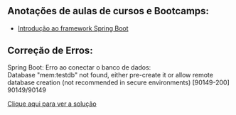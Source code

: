 # 

 ## Anotações de aulas de cursos e Bootcamps:

* [Introdução ao framework Spring Boot](https://github.com/NaiaraSantoss/Notes-DIO/blob/master/spring-springboot/Introdu%C3%A7%C3%A3o%20ao%20framework%20Spring%20Boot.md)

## Correção de Erros:
Spring Boot: 
Erro ao conectar o banco de dados:  
Database "mem:testdb" not found, either pre-create it or allow remote database creation (not recommended in secure environments) [90149-200] 90149/90149  

[Clique aqui para ver a solução ]()
